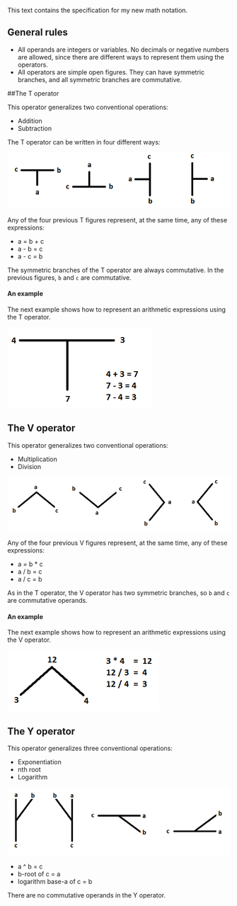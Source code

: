 This text contains the specification for
my new math notation.

## General rules
* All operands are integers or variables. No decimals or
  negative numbers are allowed, since there are different
  ways to represent them using the operators.
* All operators are simple open figures. They can have
  symmetric branches, and all symmetric branches are
  commutative.

##The T operator

This operator generalizes two conventional operations:
* Addition
* Subtraction

The T operator can be written in four different ways:

![T operator](Graphics/T_operator.png)

Any of the four previous T figures represent, at the same time,
any of these expressions:
* a = b + c
* a - b = c
* a - c = b

The symmetric branches of the T operator are always commutative.
In the previous figures, `b` and `c` are commutative.

#### An example

The next example shows how to represent an arithmetic expressions
using the T operator.

![T example](Graphics/T_example.png)



## The V operator

This operator generalizes two conventional operations:
* Multiplication
* Division

![V operator](Graphics/V_operator.png)

Any of the four previous V figures represent, at the same time,
any of these expressions:
* a = b * c
* a / b = c
* a / c = b

As in the T operator, the V operator has two symmetric branches,
so `b` and `c` are commutative operands.

#### An example
The next example shows how to represent an arithmetic expressions
using the V operator.

![V example](Graphics/V_example.png)

## The Y operator
This operator generalizes three conventional operations:
* Exponentiation
* nth root
* Logarithm

![Y operator](Graphics/Y_operator.png)

* a ^ b = c
* b-root of c = a
* logarithm base-a of c = b

There are no commutative operands in the Y operator.